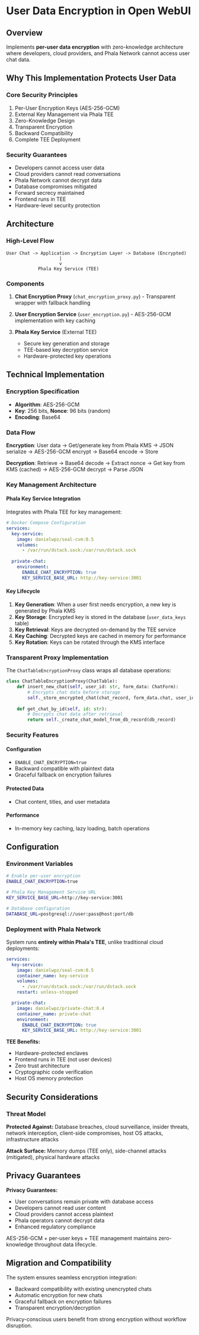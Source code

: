 # User Data Encryption in Open WebUI

## Overview

Implements **per-user data encryption** with zero-knowledge architecture where developers, cloud providers, and Phala Network cannot access user chat data.

## Why This Implementation Protects User Data

### Core Security Principles

1. Per-User Encryption Keys (AES-256-GCM)
2. External Key Management via Phala TEE
3. Zero-Knowledge Design
4. Transparent Encryption
5. Backward Compatibility
6. Complete TEE Deployment

### Security Guarantees

- Developers cannot access user data
- Cloud providers cannot read conversations
- Phala Network cannot decrypt data
- Database compromises mitigated
- Forward secrecy maintained
- Frontend runs in TEE
- Hardware-level security protection

## Architecture

### High-Level Flow

```
User Chat -> Application -> Encryption Layer -> Database (Encrypted)
                    |
                    v
            Phala Key Service (TEE)
```

### Components

1. **Chat Encryption Proxy** (`chat_encryption_proxy.py`) - Transparent wrapper with fallback handling
2. **User Encryption Service** (`user_encryption.py`) - AES-256-GCM implementation with key caching

3. **Phala Key Service** (External TEE)
   - Secure key generation and storage
   - TEE-based key decryption service
   - Hardware-protected key operations

## Technical Implementation

### Encryption Specification

- **Algorithm**: AES-256-GCM
- **Key**: 256 bits, **Nonce**: 96 bits (random)
- **Encoding**: Base64

### Data Flow

**Encryption**: User data → Get/generate key from Phala KMS → JSON serialize → AES-256-GCM encrypt → Base64 encode → Store

**Decryption**: Retrieve → Base64 decode → Extract nonce → Get key from KMS (cached) → AES-256-GCM decrypt → Parse JSON

### Key Management Architecture

#### Phala Key Service Integration

Integrates with Phala TEE for key management:

```yaml
# Docker Compose Configuration
services:
  key-service:
    image: danielwpz/seal-cvm:0.5
    volumes:
      - /var/run/dstack.sock:/var/run/dstack.sock
    
  private-chat:
    environment:
      ENABLE_CHAT_ENCRYPTION: true
      KEY_SERVICE_BASE_URL: http://key-service:3001
```

#### Key Lifecycle

1. **Key Generation**: When a user first needs encryption, a new key is generated by Phala KMS
2. **Key Storage**: Encrypted key is stored in the database (`user_data_keys` table)
3. **Key Retrieval**: Keys are decrypted on-demand by the TEE service
4. **Key Caching**: Decrypted keys are cached in memory for performance
5. **Key Rotation**: Keys can be rotated through the KMS interface

### Transparent Proxy Implementation

The `ChatTableEncryptionProxy` class wraps all database operations:

```python
class ChatTableEncryptionProxy(ChatTable):
    def insert_new_chat(self, user_id: str, form_data: ChatForm):
        # Encrypts chat data before storage
        self._store_encrypted_chat(chat_record, form_data.chat, user_id)
        
    def get_chat_by_id(self, id: str):
        # Decrypts chat data after retrieval
        return self._create_chat_model_from_db_record(db_record)
```

### Security Features

#### Configuration
- `ENABLE_CHAT_ENCRYPTION=true`
- Backward compatible with plaintext data
- Graceful fallback on encryption failures

#### Protected Data
- Chat content, titles, and user metadata

#### Performance
- In-memory key caching, lazy loading, batch operations

## Configuration

### Environment Variables

```bash
# Enable per-user encryption
ENABLE_CHAT_ENCRYPTION=true

# Phala Key Management Service URL
KEY_SERVICE_BASE_URL=http://key-service:3001

# Database configuration
DATABASE_URL=postgresql://user:pass@host:port/db
```

### Deployment with Phala Network

System runs **entirely within Phala's TEE**, unlike traditional cloud deployments:

```yaml
services:
  key-service:
    image: danielwpz/seal-cvm:0.5
    container_name: key-service
    volumes:
      - /var/run/dstack.sock:/var/run/dstack.sock
    restart: unless-stopped

  private-chat:
    image: danielwpz/private-chat:0.4
    container_name: private-chat
    environment:
      ENABLE_CHAT_ENCRYPTION: true
      KEY_SERVICE_BASE_URL: http://key-service:3001
```

**TEE Benefits:**
- Hardware-protected enclaves
- Frontend runs in TEE (not user devices)
- Zero trust architecture
- Cryptographic code verification
- Host OS memory protection

## Security Considerations

### Threat Model

**Protected Against:** Database breaches, cloud surveillance, insider threats, network interception, client-side compromises, host OS attacks, infrastructure attacks

**Attack Surface:** Memory dumps (TEE only), side-channel attacks (mitigated), physical hardware attacks

## Privacy Guarantees

**Privacy Guarantees:**
- User conversations remain private with database access
- Developers cannot read user content
- Cloud providers cannot access plaintext
- Phala operators cannot decrypt data
- Enhanced regulatory compliance

AES-256-GCM + per-user keys + TEE management maintains zero-knowledge throughout data lifecycle.

## Migration and Compatibility

The system ensures seamless encryption integration:

- Backward compatibility with existing unencrypted chats
- Automatic encryption for new chats
- Graceful fallback on encryption failures
- Transparent encryption/decryption

Privacy-conscious users benefit from strong encryption without workflow disruption.
